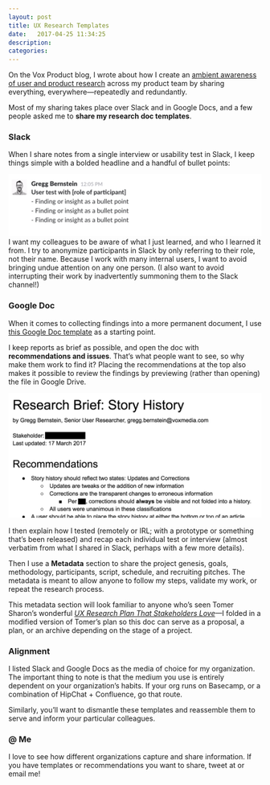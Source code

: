 ```yaml
---
layout: post
title: UX Research Templates
date:   2017-04-25 11:34:25
description:
categories:
---
```

On the Vox Product blog, I wrote about how I create an [ambient awareness of user and product research](https://product.voxmedia.com/2017/4/19/15309792/ambient-ux-research) across my product team by sharing everything, everywhere—repeatedly and redundantly.

Most of my sharing takes place over Slack and in Google Docs, and a few people asked me to **share my research doc templates**.

### Slack
When I share notes from a single interview or usability test in Slack, I keep things simple with a bolded headline and a handful of bullet points:

![An example of how I share quick takeaways in Slack.](/assets/images/slack_template.png "An example of how I share quick takeaways in Slack.")
I want my colleagues to be aware of what I just learned, and who I learned it from. I try to anonymize participants in Slack by only referring to their role, not their name. Because I work with many internal users, I want to avoid bringing undue attention on any one person. (I also want to avoid interrupting their work by inadvertently summoning them to the Slack channel!)

### Google Doc
When it comes to collecting findings into a more permanent document, I use [this Google Doc template](https://docs.google.com/document/d/1yuTzHv47qCRbqbcdzu8subZpbKXfCXNglsvkjCYIM-w/edit?usp=sharing) as a starting point.

I keep reports as brief as possible, and open the doc with **recommendations and issues**. That’s what people want to see, so why make them work to find it? Placing the recommendations at the top also makes it possible to review the findings by previewing (rather than opening) the file in Google Drive.

![An example of how I structure takeaways in Google Docs.](/assets/images/google_template.png "An example of how I structure takeaways in Google Docs.")

I then explain how I tested (remotely or IRL; with a prototype or something that’s been released) and recap each individual test or interview (almost verbatim from what I shared in Slack, perhaps with a few more details).

Then I use a **Metadata** section to share the project genesis, goals, methodology, participants, script, schedule, and recruiting pitches. The metadata is meant to allow anyone to follow my steps, validate my work, or repeat the research process.

This metadata section will look familiar to anyone who’s seen Tomer Sharon’s wonderful *[UX Research Plan That Stakeholders Love](https://www.smashingmagazine.com/2012/01/ux-research-plan-stakeholders-love/)*—I folded in a modified version of Tomer’s plan so this doc can serve as a proposal, a plan, or an archive depending on the stage of a project.

### Alignment
I listed Slack and Google Docs as the media of choice for my organization. The important thing to note is that the medium you use is entirely dependent on your organization’s habits. If your org runs on Basecamp, or a combination of HipChat + Confluence, go that route.

Similarly, you’ll want to dismantle these templates and reassemble them to serve and inform your particular colleagues.

### @ Me
I love to see how different organizations capture and share information. If you have templates or recommendations you want to share, tweet at or email me!
